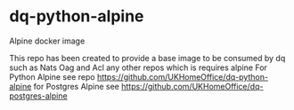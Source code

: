 # dq-python-alpine

 Alpine docker image

This repo has been created to provide a base image to be consumed by dq such as Nats Oag and Acl any other repos which is requires alpine
For Python Alpine see repo https://github.com/UKHomeOffice/dq-python-alpine for Postgres Alpine see https://github.com/UKHomeOffice/dq-postgres-alpine 

